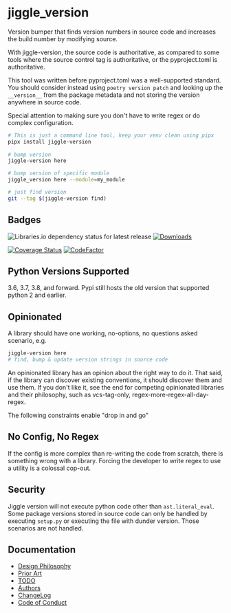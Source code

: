 # jiggle_version

Version bumper that finds version numbers in source code and increases the build number by modifying source.

With jiggle-version, the source code is authoritative, as compared to some tools where the source control tag is authoritative, or the pyproject.toml is authoritative.

This tool was written before pyproject.toml was a well-supported standard. You should consider instead
using `poetry version patch` and looking up the `__version__` from the package metadata and not storing the version
anywhere in source code.

Special attention to making sure you don't have to write regex or do complex configuration.

```bash
# This is just a command line tool, keep your venv clean using pipx
pipx install jiggle-version
 
# bump version
jiggle-version here

# bump version of specific module
jiggle_version here --module=my_module

# just find version
git --tag $(jiggle-version find)
```

Badges
------

![Libraries.io dependency status for latest release](https://img.shields.io/librariesio/release/pypi/jiggle-version) [![Downloads](https://pepy.tech/badge/jiggle-version/month)](https://pepy.tech/project/jiggle-version/month)

[![Coverage Status](https://coveralls.io/repos/github/matthewdeanmartin/jiggle_version/badge.svg?branch=master)](https://coveralls.io/github/matthewdeanmartin/jiggle_version?branch=master)
[![CodeFactor](https://www.codefactor.io/repository/github/matthewdeanmartin/jiggle_version/badge)](https://www.codefactor.io/repository/github/matthewdeanmartin/jiggle_version)

Python Versions Supported
-------------------------
3.6, 3.7, 3.8, and forward. Pypi still hosts the old version that supported python 2 and earlier.


Opinionated
-----------
A library should have one working, no-options, no questions asked scenario, e.g.

```bash
jiggle-version here
# find, bump & update version strings in source code
```

An opinionated library has an opinion about the right way to do it. That said, if the library can discover existing
conventions, it should discover them and use them. If you don't like it, see the end for competing opinionated libraries
and their philosophy, such as vcs-tag-only, regex-more-regex-all-day-regex.

The following constraints enable "drop in and go"

No Config, No Regex
-------------------
If the config is more complex than re-writing the code from scratch, there is something wrong with a library. Forcing
the developer to write regex to use a utility is a colossal cop-out.

Security
--------
Jiggle version will not execute python code other than `ast.literal_eval`. Some package versions stored in source code
can only be handled by executing `setup.py` or executing the file with dunder version. Those scenarios are not handled.

Documentation
-------------

- [Design Philosophy](docs/design_philosophy.md)
- [Prior Art](docs/prior_art.md)
- [TODO](docs/todo.md)
- [Authors](docs/AUTHORS)
- [ChangeLog](docs/ChangeLog)
- [Code of Conduct](docs/CODE_OF_CONDUCT.md)